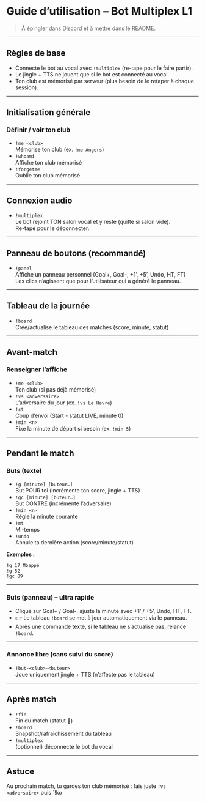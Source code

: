 # Guide d’utilisation – Bot Multiplex L1

> À épingler dans Discord et à mettre dans le README.

---

## Règles de base

- Connecte le bot au vocal avec `!multiplex` (re-tape pour le faire partir).
- Le jingle + TTS ne jouent que si le bot est connecté au vocal.
- Ton club est mémorisé par serveur (plus besoin de le retaper à chaque session).

---

## Initialisation générale

### Définir / voir ton club

- `!me <club>`  
  Mémorise ton club (ex. `!me Angers`)
- `!whoami`  
  Affiche ton club mémorisé
- `!forgetme`  
  Oublie ton club mémorisé

---

## Connexion audio

- `!multiplex`  
  Le bot rejoint TON salon vocal et y reste (quitte si salon vide).  
  Re-tape pour le déconnecter.

---

## Panneau de boutons (recommandé)

- `!panel`  
  Affiche un panneau personnel (Goal+, Goal-, +1’, +5’, Undo, HT, FT)  
  Les clics n’agissent que pour l’utilisateur qui a généré le panneau.

---

## Tableau de la journée

- `!board`  
  Crée/actualise le tableau des matches (score, minute, statut)

---

## Avant-match

### Renseigner l’affiche

- `!me <club>`  
  Ton club (si pas déjà mémorisé)
- `!vs <adversaire>`  
  L’adversaire du jour (ex. `!vs Le Havre`)
- `!st`  
  Coup d’envoi (Start - statut LIVE, minute 0)
- `!min <n>`  
  Fixe la minute de départ si besoin (ex. `!min 5`)

---

## Pendant le match

### Buts (texte)

- `!g [minute] [buteur…]`  
  But POUR toi (incrémente ton score, jingle + TTS)
- `!gc [minute] [buteur…]`  
  But CONTRE (incrémente l’adversaire)
- `!min <n>`  
  Règle la minute courante
- `!mt`  
  Mi-temps
- `!undo`  
  Annule ta dernière action (score/minute/statut)

**Exemples :**
```
!g 17 Mbappé
!g 52
!gc 89
```

---

### Buts (panneau) – ultra rapide

- Clique sur Goal+ / Goal-, ajuste la minute avec +1’ / +5’, Undo, HT, FT.
- 👉 Le tableau `!board` se met à jour automatiquement via le panneau.
- Après une commande texte, si le tableau ne s’actualise pas, relance `!board`.

---

### Annonce libre (sans suivi du score)

- `!but-<club>-<buteur>`  
  Joue uniquement jingle + TTS (n’affecte pas le tableau)

---

## Après match

- `!fin`  
  Fin du match (statut 🔴)
- `!board`  
  Snapshot/rafraîchissement du tableau
- `!multiplex`  
  (optionnel) déconnecte le bot du vocal

---

## Astuce

Au prochain match, tu gardes ton club mémorisé : fais juste `!vs <adversaire>` puis `!ko